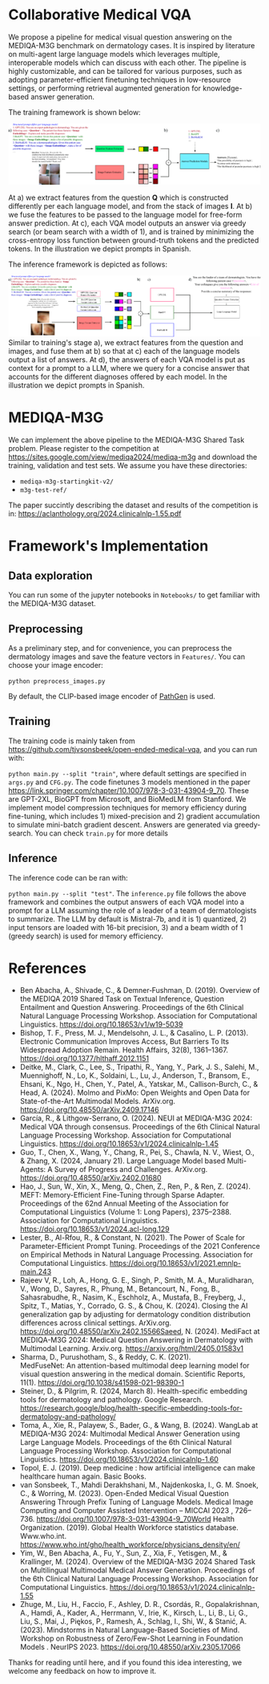 # Collaborative Medical VQA

We propose a pipeline for medical visual question answering on the MEDIQA-M3G benchmark on dermatology cases. It is inspired by literature on multi-agent large language models which leverages multiple, interoperable models which can discuss with each other. The pipeline is highly customizable, and can be tailored for various purposes, such as adopting parameter-efficient finetuning techniques in low-resource settings, or performing retrieval augmented generation for knowledge-based answer generation.  

The training framework is shown below: 

![Training pipeline](figs/training_m3g.png)

At a) we extract features from the question $\textbf{Q}$ which is constructed differently per each language model, and from the stack of images $\textbf{I}$. At b) we fuse the features to be passed to the language model for free-form answer prediction. At c), each VQA model outputs an answer via greedy search (or beam search with a width of $1$), and is trained by minimizing the cross-entropy loss function between ground-truth tokens and the predicted tokens. In the illustration we depict prompts in Spanish.

The inference framework is depicted as follows:

![Inference pipeline](figs/inference_m3g.png)
Similar to training's stage a), we extract features from the question and images, and fuse them at b) so that at c) each of the language models output a list of answers. At d), the answers of each VQA model is put as context for a prompt to a LLM, where we query for a concise answer that accounts for the different diagnoses offered by each model. In the illustration we depict prompts in Spanish.

# MEDIQA-M3G

We can implement the above pipeline to the MEDIQA-M3G Shared Task problem. Please register to the competition at https://sites.google.com/view/mediqa2024/mediqa-m3g and download the training, validation and test sets. We assume you have these directories:

- `mediqa-m3g-startingkit-v2/`
- `m3g-test-ref/`

The paper succintly describing the dataset and results of the competition is in: https://aclanthology.org/2024.clinicalnlp-1.55.pdf

# Framework's Implementation

## Data exploration

You can run some of the jupyter notebooks in `Notebooks/` to get familiar with the MEDIQA-M3G dataset.

## Preprocessing

As a preliminary step, and for convenience, you can preprocess the dermatology images and save the feature vectors in `Features/`. You can choose your image encoder:

`python preprocess_images.py` 

By default, the CLIP-based image encoder of [PathGen](https://arxiv.org/abs/2407.00203) is used. 

## Training

The training code is mainly taken from https://github.com/tjvsonsbeek/open-ended-medical-vqa, and you can run with:

`python main.py --split "train"`, where default settings are specified in `args.py` and `CFG.py`. The code finetunes $3$ models mentioned in the paper https://link.springer.com/chapter/10.1007/978-3-031-43904-9_70. These are GPT-2XL, BioGPT from Microsoft, and BioMedLM from Stanford. We implement model compression techniques for memory efficiency during fine-tuning, which includes 1) mixed-precision and 2) gradient accumulation to simulate mini-batch gradient descent. Answers are generated via greedy-search. You can check `train.py` for more details

## Inference

The inference code can be ran with:

`python main.py --split "test"`. The `inference.py` file follows the above framework and combines the output answers of each VQA model into a prompt for a LLM assuming the role of a leader of a team of dermatologists to summarize. The LLM by default is Mistral-7b, and it is 1) quantized, 2) input tensors are loaded with 16-bit precision, 3) and a beam width of $1$ (greedy search) is used for memory efficiency. 

# References

- Ben Abacha, A., Shivade, C., & Demner‐Fushman, D. (2019). Overview of the MEDIQA 2019 Shared Task on Textual Inference, Question Entailment and Question Answering. Proceedings of the 6th Clinical Natural Language Processing Workshop. Association for Computational Linguistics. https://doi.org/10.18653/v1/w19-5039
- Bishop, T. F., Press, M. J., Mendelsohn, J. L., & Casalino, L. P. (2013). Electronic Communication Improves Access, But Barriers To Its Widespread Adoption Remain. Health Affairs, 32(8), 1361–1367. https://doi.org/10.1377/hlthaff.2012.1151
- Deitke, M., Clark, C., Lee, S., Tripathi, R., Yang, Y., Park, J. S., Salehi, M., Muennighoff, N., Lo, K., Soldaini, L., Lu, J., Anderson, T., Bransom, E., Ehsani, K., Ngo, H., Chen, Y., Patel, A., Yatskar, M., Callison-Burch, C., & Head, A. (2024). Molmo and PixMo: Open Weights and Open Data for State-of-the-Art Multimodal Models. ArXiv.org. https://doi.org/10.48550/arXiv.2409.17146
- García, R., & Lithgow-Serrano, O. (2024). NEUI at MEDIQA-M3G 2024: Medical VQA through consensus. Proceedings of the 6th Clinical Natural Language Processing Workshop. Association for Computational Linguistics. https://doi.org/10.18653/v1/2024.clinicalnlp-1.45
- Guo, T., Chen, X., Wang, Y., Chang, R., Pei, S., Chawla, N. V., Wiest, O., & Zhang, X. (2024, January 21). Large Language Model based Multi-Agents: A Survey of Progress and Challenges. ArXiv.org. https://doi.org/10.48550/arXiv.2402.01680
- Hao, J., Sun, W., Xin, X., Meng, Q., Chen, Z., Ren, P., & Ren, Z. (2024). MEFT: Memory-Efficient Fine-Tuning through Sparse Adapter. Proceedings of the 62nd Annual Meeting of the Association for Computational Linguistics (Volume 1: Long Papers), 2375–2388. Association for Computational Linguistics. https://doi.org/10.18653/v1/2024.acl-long.129
- Lester, B., Al-Rfou, R., & Constant, N. (2021). The Power of Scale for Parameter-Efficient Prompt Tuning. Proceedings of the 2021 Conference on Empirical Methods in Natural Language Processing. Association for Computational Linguistics. https://doi.org/10.18653/v1/2021.emnlp-main.243
- Rajeev V, R., Loh, A., Hong, G. E., Singh, P., Smith, M. A., Muralidharan, V., Wong, D., Sayres, R., Phung, M., Betancourt, N., Fong, B., Sahasrabudhe, R., Nasim, K., Eschholz, A., Mustafa, B., Freyberg, J., Spitz, T., Matias, Y., Corrado, G. S., & Chou, K. (2024). Closing the AI generalization gap by adjusting for dermatology condition distribution differences across clinical settings. ArXiv.org. https://doi.org/10.48550/arXiv.2402.15566Saeed, N. (2024). MediFact at MEDIQA-M3G 2024: Medical Question Answering in Dermatology with Multimodal Learning. Arxiv.org. https://arxiv.org/html/2405.01583v1
- Sharma, D., Purushotham, S., & Reddy, C. K. (2021). MedFuseNet: An attention-based multimodal deep learning model for visual question answering in the medical domain. Scientific Reports, 11(1). https://doi.org/10.1038/s41598-021-98390-1
- Steiner, D., & Pilgrim, R. (2024, March 8). Health-specific embedding tools for dermatology and pathology. Google Research. https://research.google/blog/health-specific-embedding-tools-for-dermatology-and-pathology/
- Toma, A., Xie, R., Palayew, S., Bader, G., & Wang, B. (2024). WangLab at MEDIQA-M3G 2024: Multimodal Medical Answer Generation using Large Language Models. Proceedings of the 6th Clinical Natural Language Processing Workshop. Association for Computational Linguistics. https://doi.org/10.18653/v1/2024.clinicalnlp-1.60
- Topol, E. J. (2019). Deep medicine : how artificial intelligence can make healthcare human again. Basic Books.
- van Sonsbeek, T., Mahdi Derakhshani, M., Najdenkoska, I., G. M. Snoek, C., & Worring, M. (2023). Open-Ended Medical Visual Question Answering Through Prefix Tuning of Language Models.  Medical Image Computing and Computer Assisted Intervention – MICCAI 2023 , 726–736. https://doi.org/10.1007/978-3-031-43904-9_70World Health Organization. (2019). Global Health Workforce statistics database. Www.who.int. https://www.who.int/gho/health_workforce/physicians_density/en/
- Yim, W., Ben Abacha, A., Fu, Y., Sun, Z., Xia, F., Yetisgen, M., & Krallinger, M. (2024). Overview of the MEDIQA-M3G 2024 Shared Task on Multilingual Multimodal Medical Answer Generation. Proceedings of the 6th Clinical Natural Language Processing Workshop. Association for Computational Linguistics. https://doi.org/10.18653/v1/2024.clinicalnlp-1.55
- Zhuge, M., Liu, H., Faccio, F., Ashley, D. R., Csordás, R., Gopalakrishnan, A., Hamdi, A., Kader, A., Herrmann, V., Irie, K., Kirsch, L., Li, B., Li, G., Liu, S., Mai, J., Piękos, P., Ramesh, A., Schlag, I., Shi, W., & Stanić, A. (2023). Mindstorms in Natural Language-Based Societies of Mind. Workshop on Robustness of Zero/Few-Shot Learning in Foundation Models . NeurIPS 2023. https://doi.org/10.48550/arXiv.2305.17066

Thanks for reading until here, and if you found this idea interesting, we welcome any feedback on how to improve it. 



